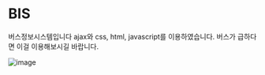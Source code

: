 # BIS

버스정보시스템입니다
ajax와 css, html, javascript를 이용하였습니다.
버스가 급하다면 이걸 이용해보시길 바랍니다.

![image](https://github.com/jdi512/BIS/assets/156891813/cafb84e9-8c41-4b10-b9b4-3686df0da25b)

